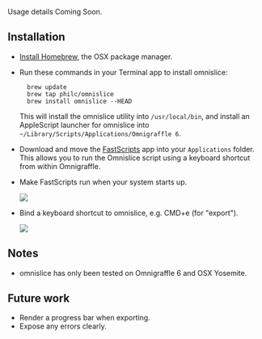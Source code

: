 Usage details Coming Soon.

## Installation

* [Install Homebrew](http://brew.sh/), the OSX package manager.
* Run these commands in your Terminal app to install omnislice:

        brew update
        brew tap philc/omnislice
        brew install omnislice --HEAD

    This will install the omnislice utility into `/usr/local/bin`, and install an AppleScript launcher for
    omnislice into `~/Library/Scripts/Applications/Omnigraffle 6`.

* Download and move the [FastScripts](http://www.red-sweater.com/fastscripts/) app into your `Applications`
  folder. This allows you to run the Omnislice script using a keyboard shortcut from within Omnigraffle.
* Make FastScripts run when your system starts up.

    ![](http://i.imgur.com/mWIZMi8.png)
* Bind a keyboard shortcut to omnislice, e.g. CMD+e (for "export").

    ![](http://i.imgur.com/9547hpO.png)

## Notes

* omnislice has only been tested on Omnigraffle 6 and OSX Yosemite.

## Future work

* Render a progress bar when exporting.
* Expose any errors clearly.
